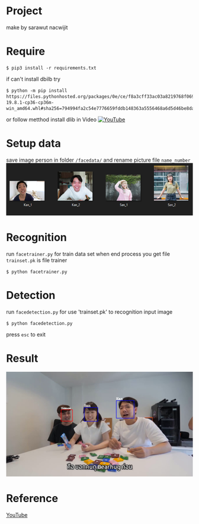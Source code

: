 # Project
make by sarawut nacwijit

# Require
```
$ pip3 install -r requirements.txt
```
if can't install dbilb try 
```
$ python -m pip install https://files.pythonhosted.org/packages/0e/ce/f8a3cff33ac03a8219768f0694c5d703c8e037e6aba2e865f9bae22ed63c/dlib-19.8.1-cp36-cp36m-win_amd64.whl#sha256=794994fa2c54e7776659fddb148363a5556468a6d5d46be8dad311722d54bfcf
```
or follow metthod install dlib in Video [![YouTube](https://s.ytimg.com/yts/mobile/img/apple-touch-icon-144x144-precomposed-vflopw1IA.png)](https://www.youtube.com/watch?v=HqjcqpCNiZg)


# Setup data
save image person in folder `/facedata/` and rename picture file `name_number`
![](https://github.com/aofserver/Project/blob/master/Face%20Recognition%20Dlib/etc/1.png)

# Recognition
run `facetrainer.py` for train data set when end process you get file `trainset.pk` is file trainer
```
$ python facetrainer.py
```
# Detection
run `facedetection.py` for use 'trainset.pk' to recognition input image
```
$ python facedetection.py
```
press `esc` to exit

# Result
![](https://github.com/aofserver/Project/blob/master/Face%20Recognition%20Dlib/etc/2.png)


# Reference
[YouTube](https://www.youtube.com/watch?v=gT3uELrVpOs&t=2s)




